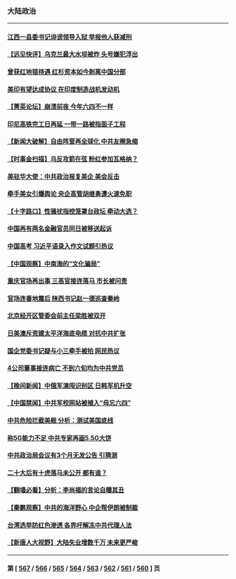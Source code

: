 ### 大陆政治
---
#### [江西一县委书记诽谤领导入狱 举报他人获减刑](../../pages/ncid277/n14011969.md) 
#### [【远见快评】乌克兰最大水坝被炸 头号嫌犯浮出](../../pages/ncid277/n14011953.md) 
#### [曾获红地毯待遇 红杉资本如今剥离中国分部](../../pages/ncid277/n14011934.md) 
#### [美印有望达成协议 在印度制造战机发动机](../../pages/ncid277/n14011844.md) 
#### [【菁英论坛】崩溃前夜 今年六四不一样](../../pages/ncid277/n14011950.md) 
#### [印尼高铁完工日再延 一带一路被指面子工程](../../pages/ncid277/n14011899.md) 
#### [【新闻大破解】自由阵营再全球化 中共友圈急缩](../../pages/ncid277/n14011813.md) 
#### [【时事金扫描】乌反攻箭在弦 粉红参加瓦格纳？](../../pages/ncid277/n14011788.md) 
#### [美驻华大使：中共政治报复美企 美会反击](../../pages/ncid277/n14011843.md) 
#### [牵手美女引爆舆论 央企高管胡继勇遭火速免职](../../pages/ncid277/n14011875.md) 
#### [【十字路口】性骚扰指控笼罩台政坛 牵动大选？](../../pages/ncid277/n14011774.md) 
#### [中国再有两名金融官员同日被移送起诉](../../pages/ncid277/n14011594.md) 
#### [中国高考 习近平语录入作文试题引热议](../../pages/ncid277/n14011676.md) 
#### [【中国观察】中南海的“文化骗局”](../../pages/ncid277/n14011551.md) 
#### [重庆官场再出事 三高官接连落马 市长被问责](../../pages/ncid277/n14011532.md) 
#### [官场连番地震后 陕西书记赵一德巡查秦岭](../../pages/ncid277/n14011618.md) 
#### [北京经开区管委会前主任梁胜被双开](../../pages/ncid277/n14011625.md) 
#### [日美澳斥资建太平洋海底电缆 对抗中共扩张](../../pages/ncid277/n14011616.md) 
#### [国企党委书记疑与小三牵手被拍 网民热议](../../pages/ncid277/n14011615.md) 
#### [4公司董事接连病亡 不到六旬均为中共党员](../../pages/ncid277/n14010706.md) 
#### [【晚间新闻】中俄军演闯识别区 日韩军机升空](../../pages/ncid277/n14011561.md) 
#### [【中国禁闻】中共军校网站被植入“毋忘六四”](../../pages/ncid277/n14011262.md) 
#### [中共危险拦截美舰 分析：测试美国底线](../../pages/ncid277/n14010646.md) 
#### [称5G能力不足 中共专家再画5.5G大饼](../../pages/ncid277/n14011403.md) 
#### [中共政治局会议有3个月无发公告 引猜测](../../pages/ncid277/n14011472.md) 
#### [二十大后有十虎落马未公开 都有谁？](../../pages/ncid277/n14011401.md) 
#### [【翻墙必看】分析：李尚福的言论自曝其丑](../../pages/ncid277/n14011404.md) 
#### [【秦鹏观察】中共的海洋野心 中企帮伊朗被制裁](../../pages/ncid277/n14011282.md) 
#### [台湾选举防红色渗透 各界吁解冻中共代理人法](../../pages/ncid277/n14011142.md) 
#### [【新唐人大视野】大陆失业增数千万 未来更严峻](../../pages/ncid277/n14011270.md) 

---
#### 第 [ [567](./567.md) / [566](./566.md) / [565](./565.md) / [564](./564.md) / [563](./563.md) / [562](./562.md) / [561](./561.md) / [560](./560.md) ] 页
